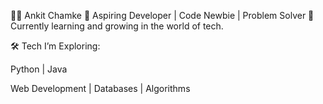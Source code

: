 👨‍💻 Ankit Chamke
🚀 Aspiring Developer | Code Newbie | Problem Solver
🌱 Currently learning and growing in the world of tech.

🛠️ Tech I’m Exploring:

Python | Java

Web Development | Databases | Algorithms
